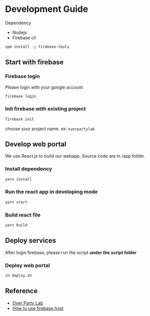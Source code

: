 # Development Guide

Dependency
* Nodejs
* Firebase cli

```sh
npm install -g firebase-tools
```

## Start with firebase

### Firebase login

Please login with your google account

```sh
firebase login
```

### Init firebase with existing project
```sh
firebase init
```
choose your project name. ex: ```overpartylab```

## Develop web portal

We use React.js to build our webapp. Source code are in /app folder.

### Install dependency

```sh
yarn install
```

### Run the react app in developing mode
```sh
yarn start
```

### Build react file

```sh
yarn build
```


## Deploy services

After login firebase, please run the script <strong>under the script folder</strong>

### Deploy web portal
```sh
sh deploy.sh
```

## Reference
* [Over Party Lab](https://www.instagram.com/over.party.lab/)
* [How to use firebase host](https://medium.com/p/41abf06db13d)
